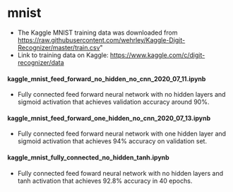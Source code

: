 # mnist
- The Kaggle MNIST training data was downloaded from https://raw.githubusercontent.com/wehrley/Kaggle-Digit-Recognizer/master/train.csv" 
- Link to training data on Kaggle: https://www.kaggle.com/c/digit-recognizer/data

#### kaggle_mnist_feed_forward_no_hidden_no_cnn_2020_07_11.ipynb
- Fully connected feed forward neural network with no hidden layers and sigmoid activation that achieves validation accuracy around 90%.

#### kaggle_mnist_feed_forward_one_hidden_no_cnn_2020_07_13.ipynb
- Fully connected feed forward neural network with one hidden layer and sigmoid activation that achieves 94% accuracy on validation set. 

#### kaggle_mnist_fully_connected_no_hidden_tanh.ipynb
- Fully connected feed foward neural network with no hidden layers and tanh activation that achieves 92.8% accuracy in 40 epochs.
